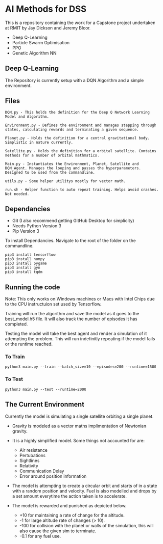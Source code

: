 # AI Methods for DSS

This is a repository containing the work for a Capstone project undertaken at RMIT by Jay Dickson and Jeremy Bloor.

- Deep Q-Learning
- Particle Swarm Optimisation
- PPO
- Genetic Algorithm NN

## Deep Q-Learning

The Repository is currently setup with a DQN Algorithm and a simple environment.

## Files

    DQN.py - This holds the definition for the Deep Q Network Learning Model and Algorithm.

    Environment.py - Defines the environment and manages stepping through states, calculating rewards and terminating a given sequence.

    Planet.py - Holds the definition for a central gravitational body. Simplistic in nature currently.

    Satellite.py - Holds the definition for a orbital satellite. Contains methods for a number of orbital mathmatics. 

    Main.py - Instantiates the Environment, Planet, Satellite and DQN_Agent. Manages the looping and passes the hyperparameters. Designed to be used from the commandline.

    utils.py - Some helper utilitys mostly for vector math.

    run.sh - Helper function to auto repeat training. Helps avoid crashes. Not needed.

## Dependancies

- Git (I also recommend getting GitHub Desktop for simplicity)
- Needs Python Version 3
- Pip Version 3

To install Dependancies. Navigate to the root of the folder on the commandline.

    pip3 install tensorflow
    pip3 install numpy
    pip3 install pygame
    pip3 install gym
    pip3 install tqdm

## Running the code

Note: This only works on Windows machines or Macs with Intel Chips due to the CPU instructuion set used by Tensorflow.

Training will run the algorithm and save the model as it goes to the best_model.h5 file. It will also track the number of episodes it has completed.

Testing the model will take the best agent and render a simulation of it attempting the problem. This will run indefinitly repeating if the model fails or the runtime reached.

### To Train

    python3 main.py --train --batch_size=10 --episodes=200 --runtime=1500

### To Test

    python3 main.py --test --runtime=2000


## The Current Environment

Currently the model is simulating a single satellite orbiting a single planet. 

- Gravity is modeled as a vector maths implimentation of Newtonian gravity.
- It is a highly simplified model. Some things not accounted for are:
    - Air resistance
    - Pertubations
    - Sightlines
    - Relativity
    - Communication Delay
    - Error around position information

- The model is attempting to create a circular orbit and starts of in a state with a random position and velocity. Fuel is also modelled and drops by a set amount everytime the action taken is to accelerate.

- The model is rewarded and punished as depicted below.
    - +10 for maintaining a rate of change for the altitude.
    - -1 for large altitude rate of changes (> 10).
    - -100 for collision with the planet or walls of the simulation, this will also cause the given sim to terminate.
    - -0.1 for any fuel use.